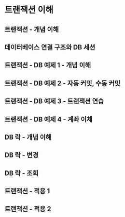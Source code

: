 # 트랜잭션 이해

## 트랜잭션 - 개념 이해

## 데이터베이스 연결 구조와 DB 세션

## 트랜잭션 - DB 예제 1 - 개념 이해

## 트랜잭션 - DB 예제 2 - 자동 커밋, 수동 커밋

## 트랜잭션 - DB 예제 3 - 트랜잭션 연습

## 트랜잭션 - DB 예제 4 - 계좌 이체

## DB 락 - 개념 이해

## DB 락 - 변경

## DB 락 - 조회

## 트랜잭션 - 적용 1

## 트랜잭션 - 적용 2
